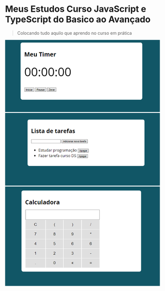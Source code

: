 # Meus Estudos Curso JavaScript e TypeScript do Basico ao Avançado
>Colocando tudo aquilo que aprendo no curso em prática

![timer.png](images/timer.PNG "Timer")
![listatarefas.png](images/listatarefas.PNG "Lista de Tarefas")
![calculadora.png](images/calculadora.PNG "calcualdora")